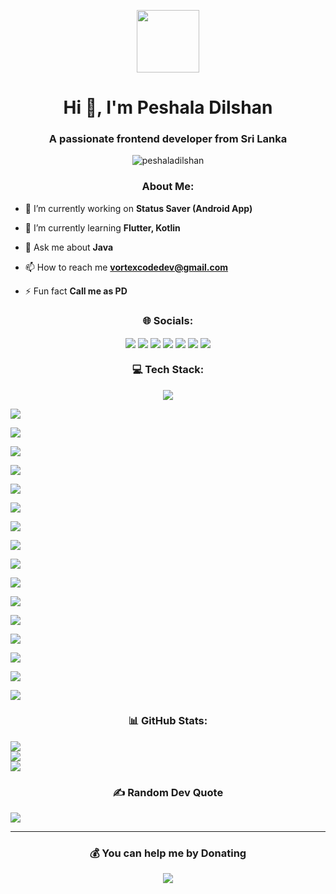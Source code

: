 <p align="center" ><img  src = "https://github.com/7oSkaaa/7oSkaaa/blob/main/Images/about_me.gif?raw=true" width = 100px></p>
<h1 align="center">Hi 👋, I'm Peshala Dilshan</h1>
<h3 align="center">A passionate frontend developer from Sri Lanka</h3>

<p align="center"> <img src="https://komarev.com/ghpvc/?username=peshaladilshan&label=Profile%20views&color=0e75b6&style=flat" alt="peshaladilshan" /> </p>

<h3 align="center">About Me:</h3>

- 🔭 I’m currently working on **Status Saver (Android App)**

- 🌱 I’m currently learning **Flutter, Kotlin**

- 💬 Ask me about **Java**

- 📫 How to reach me **vortexcodedev@gmail.com**

- ⚡ Fun fact **Call me as PD**


<h3 align="center">🌐 Socials:</h3>

<p align="center" >
<a href="https://discord.gg/FDtgkJNm"><img src="https://img.shields.io/badge/Discord-%237289DA.svg?logo=discord&logoColor=white" align="center"></a>
<a href="https://facebook.com/peshaladilshan1"><img src="https://img.shields.io/badge/Facebook-%231877F2.svg?logo=Facebook&logoColor=white" align="center"></a>
<a href="https://instagram.com/Peshala_Dilshan"><img src="https://img.shields.io/badge/Instagram-%23E4405F.svg?logo=Instagram&logoColor=white" align="center"></a>
<a href="https://linkedin.com/in/Peshala_Dilshan"><img src="https://img.shields.io/badge/LinkedIn-%230077B5.svg?logo=linkedin&logoColor=white" align="center"></a>
<a href="https://stackoverflow.com/users/Peshala_Dilshan"><img src="https://img.shields.io/badge/-Stackoverflow-FE7A16?logo=stack-overflow&logoColor=white" align="center"></a>
<a href="https://x.com/PeshalaDilshan"><img src="https://img.shields.io/badge/X-black.svg?logo=X&logoColor=white" align="center"></a>
<a href="https://codepen.io/PeshalaDilshan"><img src="https://img.shields.io/badge/Codepen-000000?style=for-the-badge&logo=codepen&logoColor=white" align="center"></a>
</p>

<h3 align="center">💻 Tech Stack:</h3>

<p align="center" >
<img src="https://img.shields.io/badge/javascript-%23323330.svg?style=for-the-badge&logo=javascript&logoColor=%23F7DF1E" align="center">

<img src="https://img.shields.io/badge/html5-%23E34F26.svg?style=for-the-badge&logo=html5&logoColor=white" align="center"></a> 

<img src="https://img.shields.io/badge/css3-%231572B6.svg?style=for-the-badge&logo=css3&logoColor=white" align="center"></a>

<img src="https://img.shields.io/badge/php-%23777BB4.svg?style=for-the-badge&logo=php&logoColor=white" align="center"></a> 

<img src="https://img.shields.io/badge/java-%23ED8B00.svg?style=for-the-badge&logo=openjdk&logoColor=white" align="center"></a>

<img src="https://img.shields.io/badge/kotlin-%237F52FF.svg?style=for-the-badge&logo=kotlin&logoColor=white" align="center"></a>

<img src="https://img.shields.io/badge/python-3670A0?style=for-the-badge&logo=python&logoColor=ffdd54" align="center"></a>

<img src="https://img.shields.io/badge/firebase-%23039BE5.svg?style=for-the-badge&logo=firebase" align="center"></a>

<img src="https://img.shields.io/badge/GoogleCloud-%234285F4.svg?style=for-the-badge&logo=google-cloud&logoColor=white" align="center"></a>

<img src="https://img.shields.io/badge/Cloudflare-F38020?style=for-the-badge&logo=Cloudflare&logoColor=white" align="center"></a>

<img src="https://img.shields.io/badge/node.js-6DA55F?style=for-the-badge&logo=node.js&logoColor=white" align="center"></a>

<img src="https://img.shields.io/badge/apache-%23D42029.svg?style=for-the-badge&logo=apache&logoColor=white" align="center"></a>

<img src="https://img.shields.io/badge/firebase-a08021?style=for-the-badge&logo=firebase&logoColor=ffcd34" align="center"></a>

<img src="https://img.shields.io/badge/MongoDB-%234ea94b.svg?style=for-the-badge&logo=mongodb&logoColor=white" align="center"></a>

<img src="https://img.shields.io/badge/mysql-4479A1.svg?style=for-the-badge&logo=mysql&logoColor=white" align="center"></a>

<img src="https://img.shields.io/badge/Adobe%20XD-470137?style=for-the-badge&logo=Adobe%20XD&logoColor=#FF61F6" align="center"></a>

<img src="https://img.shields.io/badge/figma-%23F24E1E.svg?style=for-the-badge&logo=figma&logoColor=white" align="center"></a>
</p>

<h3 align="center">📊 GitHub Stats:</h3>

![](https://github-readme-stats.vercel.app/api?username=PeshalaDilshan&theme=tokyonight&hide_border=true&include_all_commits=false&count_private=false)<br/>
![](https://github-readme-streak-stats.herokuapp.com/?user=PeshalaDilshan&theme=tokyonight&hide_border=true)<br/>
![](https://github-readme-stats.vercel.app/api/top-langs/?username=PeshalaDilshan&theme=tokyonight&hide_border=true&include_all_commits=false&count_private=false&layout=compact)

<h3 align="center">✍️ Random Dev Quote</h3>

![](https://quotes-github-readme.vercel.app/api?type=horizontal&theme=radical)

---

<h3 align="center">💰 You can help me by Donating</h3>

<p align="center" ><a  href="https://buymeacoffee.com/peshaladilshan"><img src="https://img.shields.io/badge/Buy%20Me%20a%20Coffee-ffdd00?style=for-the-badge&logo=buy-me-a-coffee&logoColor=black"></a></p>
  
<!-- Proudly created with GPRM ( https://gprm.itsvg.in ) -->